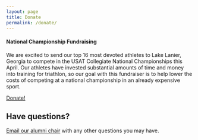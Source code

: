 ```yaml
---
layout: page
title: Donate
permalink: /donate/
---
```



<div class="alert alert-success" role="alert">
  <h4 class="alert-heading">National Championship Fundraising</h4>
  <p>
  We are excited to send our top 16 most devoted athletes to Lake Lanier, Georgia to compete in the USAT Collegiate National Championships this April. Our athletes have invested substantial amounts of time and money into training for triathlon, so our goal with this fundraiser is to help lower the costs of competing at a national championship in an already expensive sport.
  </p>
 <a type="button" class="btn btn-success" href="https://crowdfund.calpoly.edu/project/30306">Donate!</a>
</div>

## Have questions?

[Email our alumni chair](mailto:alumnirelations@calpolytriathlon.com?subject=Alumni%20Donation) with any other questions you may have.
